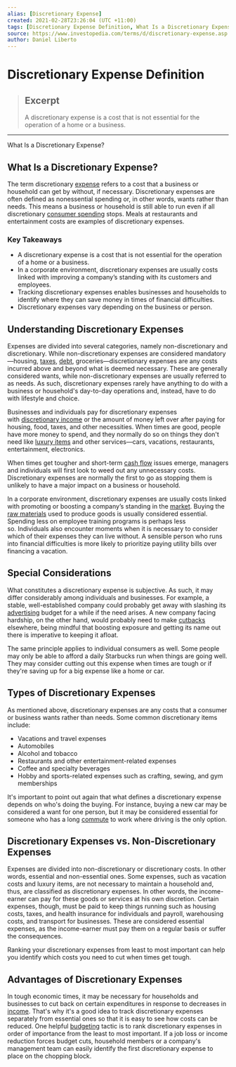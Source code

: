 ```yaml
---
alias: [Discretionary Expense]
created: 2021-02-28T23:26:04 (UTC +11:00)
tags: [Discretionary Expense Definition, What Is a Discretionary Expense?]
source: https://www.investopedia.com/terms/d/discretionary-expense.asp
author: Daniel Liberto
---
```


# Discretionary Expense Definition

> ## Excerpt
> A discretionary expense is a cost that is not essential for the operation of a home or a business.

---

What Is a Discretionary Expense?
## What Is a Discretionary Expense?

The term discretionary [expense](https://www.investopedia.com/terms/e/expense.asp) refers to a cost that a business or household can get by without, if necessary. Discretionary expenses are often defined as nonessential spending or, in other words, wants rather than needs. This means a business or household is still able to run even if all discretionary [consumer spending](https://www.investopedia.com/terms/c/consumer-spending.asp) stops. Meals at restaurants and entertainment costs are examples of discretionary expenses.

### Key Takeaways

-   A discretionary expense is a cost that is not essential for the operation of a home or a business.
-   In a corporate environment, discretionary expenses are usually costs linked with improving a company’s standing with its customers and employees.
-   Tracking discretionary expenses enables businesses and households to identify where they can save money in times of financial difficulties.
-   Discretionary expenses vary depending on the business or person.

## Understanding Discretionary Expenses

Expenses are divided into several categories, namely non-discretionary and discretionary. While non-discretionary expenses are considered mandatory—housing, [taxes](https://www.investopedia.com/terms/t/taxes.asp), [debt](https://www.investopedia.com/terms/d/debt.asp), groceries—discretionary expenses are any costs incurred above and beyond what is deemed necessary. These are generally considered wants, while non-discretionary expenses are usually referred to as needs. As such, discretionary expenses rarely have anything to do with a business or household's day-to-day operations and, instead, have to do with lifestyle and choice.

Businesses and individuals pay for discretionary expenses with [discretionary income](https://www.investopedia.com/terms/d/discretionaryincome.asp) or the amount of money left over after paying for housing, food, taxes, and other necessities. When times are good, people have more money to spend, and they normally do so on things they don't need like [luxury items](https://www.investopedia.com/terms/l/luxury-item.asp) and other services—cars, vacations, restaurants, entertainment, electronics.

When times get tougher and short-term [cash flow](https://www.investopedia.com/terms/c/cashflow.asp) issues emerge, managers and individuals will first look to weed out any unnecessary costs. Discretionary expenses are normally the first to go as stopping them is unlikely to have a major impact on a business or household.

In a corporate environment, discretionary expenses are usually costs linked with promoting or boosting a company’s standing in the [market](https://www.investopedia.com/terms/m/market.asp). Buying the [raw materials](https://www.investopedia.com/terms/r/rawmaterials.asp) used to produce goods is usually considered essential. Spending less on employee training programs is perhaps less so. Individuals also encounter moments when it is necessary to consider which of their expenses they can live without. A sensible person who runs into financial difficulties is more likely to prioritize paying utility bills over financing a vacation.

## Special Considerations

What constitutes a discretionary expense is subjective. As such, it may differ considerably among individuals and businesses. For example, a stable, well-established company could probably get away with slashing its [advertising](https://www.investopedia.com/terms/a/advertising-costs.asp) budget for a while if the need arises. A new company facing hardship, on the other hand, would probably need to make [cutbacks](https://www.investopedia.com/terms/c/cost-cutting.asp) elsewhere, being mindful that boosting exposure and getting its name out there is imperative to keeping it afloat.

The same principle applies to individual consumers as well. Some people may only be able to afford a daily Starbucks run when things are going well. They may consider cutting out this expense when times are tough or if they're saving up for a big expense like a home or car.

## Types of Discretionary Expenses

As mentioned above, discretionary expenses are any costs that a consumer or business wants rather than needs. Some common discretionary items include:

-   Vacations and travel expenses
-   Automobiles
-   Alcohol and tobacco
-   Restaurants and other entertainment-related expenses
-   Coffee and specialty beverages
-   Hobby and sports-related expenses such as crafting, sewing, and gym memberships

It's important to point out again that what defines a discretionary expense depends on who's doing the buying. For instance, buying a new car may be considered a want for one person, but it may be considered essential for someone who has a long [commute](https://www.investopedia.com/terms/c/commutingexpenses.asp) to work where driving is the only option.

## Discretionary Expenses vs. Non-Discretionary Expenses

Expenses are divided into non-discretionary or discretionary costs. In other words, essential and non-essential ones. Some expenses, such as vacation costs and luxury items, are not necessary to maintain a household and, thus, are classified as discretionary expenses. In other words, the income-earner can pay for these goods or services at his own discretion. Certain expenses, though, must be paid to keep things running such as housing costs, taxes, and health insurance for individuals and payroll, warehousing costs, and transport for businesses. These are considered essential expenses, as the income-earner must pay them on a regular basis or suffer the consequences.

Ranking your discretionary expenses from least to most important can help you identify which costs you need to cut when times get tough.

## Advantages of Discretionary Expenses

In tough economic times, it may be necessary for households and businesses to cut back on certain expenditures in response to decreases in [income](https://www.investopedia.com/terms/i/income.asp). That's why it's a good idea to track discretionary expenses separately from essential ones so that it is easy to see how costs can be reduced. One helpful [budgeting](https://i.investopedia.com/inv/pdf/tutorials/budgeting-basics.pdf) tactic is to rank discretionary expenses in order of importance from the least to most important. If a job loss or income reduction forces budget cuts, household members or a company's management team can easily identify the first discretionary expense to place on the chopping block.
